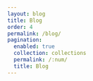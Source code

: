 ```yaml
---
layout: blog
title: Blog
order: 4
permalink: /blog/
pagination:
  enabled: true
  collection: collections
  permalink: /:num/
  title: Blog
---
```

